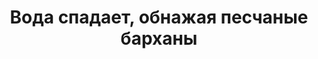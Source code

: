 ---
title: 'Вода спадает, обнажая песчаные барханы'
location: 'Река Обь, 80 км ниже устья реки Томь. Молчановский район, Томская область, Россия'

tags: [fav, all, 2015]
category: as-the-first-settlers
---